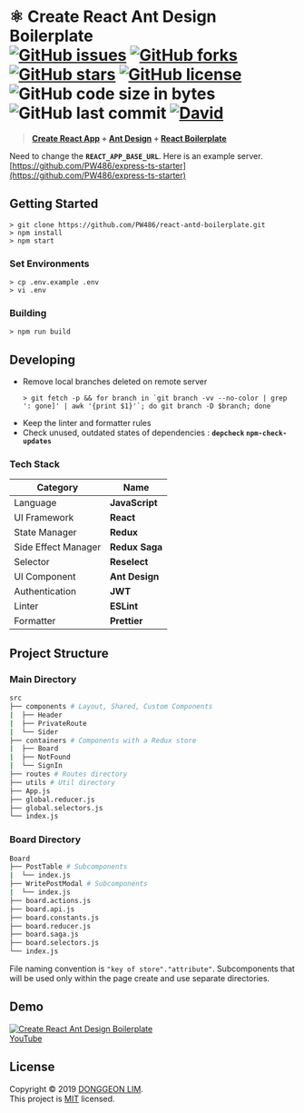 # ⚛️ Create React Ant Design Boilerplate <br>[![GitHub issues](https://img.shields.io/github/issues/PW486/react-antd-boilerplate.svg?style=flat-square&color=brown)](https://github.com/PW486/react-antd-boilerplate/issues) [![GitHub forks](https://img.shields.io/github/forks/PW486/react-antd-boilerplate.svg?style=flat-square)](https://github.com/PW486/react-antd-boilerplate/network) [![GitHub stars](https://img.shields.io/github/stars/PW486/react-antd-boilerplate.svg?style=flat-square&color=orange)](https://github.com/PW486/react-antd-boilerplate/stargazers) [![GitHub license](https://img.shields.io/github/license/PW486/react-antd-boilerplate.svg?style=flat-square&color=violet)](https://github.com/PW486/react-antd-boilerplate/blob/develop/LICENSE) ![GitHub code size in bytes](https://img.shields.io/github/languages/code-size/PW486/react-antd-boilerplate.svg?color=blueviolet&style=flat-square) ![GitHub last commit](https://img.shields.io/github/last-commit/PW486/react-antd-boilerplate.svg?style=flat-square&color=red) [![David](https://img.shields.io/david/PW486/react-antd-boilerplate.svg?style=flat-square&color=green)](https://david-dm.org/PW486/react-antd-boilerplate)

> **[Create React App](https://github.com/facebook/create-react-app) + [Ant Design](https://ant.design) + [React Boilerplate](https://github.com/react-boilerplate/react-boilerplate)**

Need to change the **`REACT_APP_BASE_URL`**. Here is an example server. [https://github.com/PW486/express-ts-starter](https://github.com/PW486/express-ts-starter)

## Getting Started

```
> git clone https://github.com/PW486/react-antd-boilerplate.git
> npm install
> npm start
```

### Set Environments

```
> cp .env.example .env
> vi .env
```

### Building

```
> npm run build
```

## Developing

- Remove local branches deleted on remote server
  ```
  > git fetch -p && for branch in `git branch -vv --no-color | grep ': gone]' | awk '{print $1}'`; do git branch -D $branch; done
  ```
- Keep the linter and formatter rules
- Check unused, outdated states of dependencies : **`depcheck` `npm-check-updates`**

### Tech Stack

| Category            | Name           |
| ------------------- | -------------- |
| Language            | **JavaScript** |
| UI Framework        | **React**      |
| State Manager       | **Redux**      |
| Side Effect Manager | **Redux Saga** |
| Selector            | **Reselect**   |
| UI Component        | **Ant Design** |
| Authentication      | **JWT**        |
| Linter              | **ESLint**     |
| Formatter           | **Prettier**   |

## Project Structure

### Main Directory

```sh
src
├── components # Layout, Shared, Custom Components
|  ├── Header
|  ├── PrivateRoute
|  └── Sider
├── containers # Components with a Redux store
|  ├── Board
|  ├── NotFound
|  └── SignIn
├── routes # Routes directory
├── utils # Util directory
├── App.js
├── global.reducer.js
├── global.selectors.js
└── index.js
```

### Board Directory

```sh
Board
├── PostTable # Subcomponents
|  └── index.js
├── WritePostModal # Subcomponents
|  └── index.js
├── board.actions.js
├── board.api.js
├── board.constants.js
├── board.reducer.js
├── board.saga.js
├── board.selectors.js
└── index.js
```

File naming convention is `"key of store"."attribute"`. Subcomponents that will be used only within the page create and use separate directories.

## Demo

[![Create React Ant Design Boilerplate](https://img.youtube.com/vi/-TT-cMpDv1c/0.jpg)](https://www.youtube.com/watch?v=-TT-cMpDv1c)
<br>
[YouTube](https://www.youtube.com/watch?v=-TT-cMpDv1c)

## License

Copyright © 2019 [DONGGEON LIM](https://github.com/PW486).<br />
This project is [MIT](https://github.com/PW486/react-antd-boilerplate/blob/master/LICENSE) licensed.